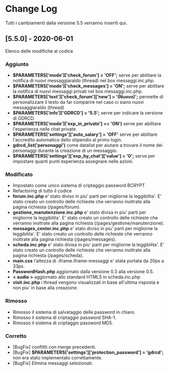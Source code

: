 
# Change Log
Tutti i cambiamenti dalla versione 5.5 verranno inseriti qui.


## [5.5.0] - 2020-06-01
  
Elenco delle modifiche al codice
 
### Aggiunto

- __$PARAMETERS['mode']['check_forum'] = 'OFF';__ serve per abilitare la notifica di nuovi messaggiaraldo (thread) nel box messaggi.inc.php.
- __$PARAMETERS['mode']['check_messages'] = 'ON';__ serve per abilitare la notifica di nuovi messaggi privati nel box messaggi.inc.php.
- __$PARAMETERS['text']['check_forum']['new'] = '(Nuovo)';__ permette di personalizzare il testo da far comparire nel caso ci siano nuovi messaggiaraldo (thread)
- __$PARAMETERS['info']['GDRCD'] = '5.5';__ serve per indicare la versione di GDRCD.
- __$PARAMETERS['mode']['exp_in_private'] == 'ON')__ serve per abilitare l'esperienza nelle chat private.
- __$PARAMETERS['settings']['auto_salary'] = 'OFF'__ serve per abilitare l'accredito automatico dello stipendio al primo login.
- __gdrcd_list('personaggi')__ come datalist per aiutare a trovare il nome dei personaggi durante la creazione di un messaggio.
- __$PARAMETERS['settings']['exp_by_chat']['value'] = '0';__ serve per impostare quanti punti experienza assegnare nelle azioni.

### Modificato
  
-  Impostato come unico sistema di criptaggio password BCRYPT
- Refactoring di tutto il codice 
- __forum.inc.php__ e' stato diviso in piu' parti per migliorne la leggibilita'. E' stato creato un controllo delle richieste che verranno inoltrate alla pagina richiesta (/pages/forum).
- __gestione_manutenzione.inc.php__ e' stato divisa in piu' parti per migliorne la leggibilita'. E' stato creato un controllo delle richieste che verranno inoltrate alla pagina richiesta (/pages/gestione/manutenzione).
- __messages_center.inc.php__ e' stato diviso in piu' parti per migliorne la leggibilita'. E' stato creato un controllo delle richieste che verranno inoltrate alla pagina richiesta (/pages/messages).
- __scheda.inc.php__ e' stato divisa in piu' parti per migliorne la leggibilita'. E' stato creato un controllo delle richieste che verranno inoltrate alla pagina richiesta (/pages/scheda).
- __main.css__ l'altezza di .iframe.iframe-messaggi e' stata portata da 20px a 33px.
- __PasswordHash.php__ aggiornato dalla versione 0.3 alla versione 0.5.
- __< audio >__ aggiornato allo standard HTML5 in scheda.inc.php
- __visit.inc.php__ i thread vengono visualizzati in base all'ultima risposta e non piu' in base alla creazione.

### Rimosso

- Rimosso il sistema di salvataggio delle password in chiaro.
- Rimosso il sistema di criptaggio password SHA-1.
- Rimosso il sistema di criptaggio password MD5.
 
### Corretto
 
-  [BugFix] conflitti con merge precedenti.
- [BugFix] __$PARAMETERS['settings']['protection_password'] = 'gdrcd';__ non era stato implementato correttamente.
- [BugFix] Elimina messaggi selezionati.